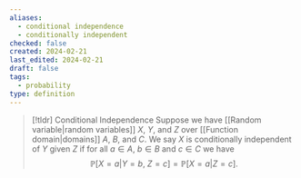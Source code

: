```yaml
---
aliases:
  - conditional independence
  - conditionally independent
checked: false
created: 2024-02-21
last_edited: 2024-02-21
draft: false
tags:
  - probability
type: definition
---
```

>[!tldr] Conditional Independence
>Suppose we have [[Random variable|random variables]] $X$, $Y$, and $Z$ over [[Function domain|domains]] $A$, $B$, and $C$. We say $X$ is conditionally independent of $Y$ given $Z$ if for all $a \in A$, $b \in B$ and $c \in C$ we have
>$$\mathbb{P}[X = a \vert Y = b, \ Z = c] = \mathbb{P}[X = a \vert Z = c].$$

